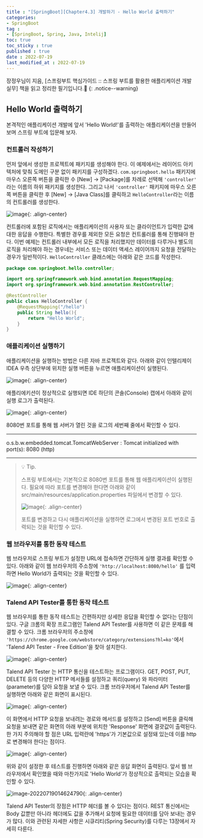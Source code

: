 ```yaml
---
title : "[SpringBoot][Chapter4.3] 개발하기 - Hello World 출력하기"
categories:
- SpringBoot
tag :
- [SpringBoot, Spring, Java, Intelij]
toc: true
toc_sticky : true
published : true
date : 2022-07-19
last_modified_at : 2022-07-19
---
```






장정우님이 지음, [스프링부트 핵심가이드 :: 스프링 부트를 활용한 애플리케이션 개발 실무] 책을 읽고 정리한 필기입니다.📢
{: .notice--warning}



## Hello World 출력하기

본격적인 애플리케이션 개발에 앞서 'Hello World!'를 출력하는 애플리케이션을 만들어 보며 스프링 부트에 입문해 보자.



### 컨트롤러 작성하기

먼저 앞에서 생성한 프로젝트에 패키지를 생성해야 한다. 이 예제에서는 레이어드 아키텍처에 맞춰 도메인 구분 없이 패키지를 구성하겠다. `com.springboot.hello` 패키지에 마우스 오른쪽 버튼을 클릭한 수 [New] → [Package]를 차례로 선택해 `'controller'` 라는 이름의 하위 패키지를 생성한다. 그리고 나서 `'controller'` 패키지에 마우스 오른쪽 버튼을 클릭한 후 [New] → [Java Class]를 클릭하고  `HelloController`라는 이름의 컨트롤러를 생성한다.

![image](https://user-images.githubusercontent.com/13410737/179554847-098dd70e-7a2d-4777-a186-e49552f01248.png){: .align-center}

컨트롤러에 포함된 로직에서는 애플리케이션의 사용자 또는 클라이언트가 입력한 값에 대한 응답을 수행한다. 특별한 경우를 제외한 모든 요청은 컨트롤러를 통해 진행돼야 한다. 이번 예제는 컨트롤러 내부에서 모든 로직을 처리했지만 데이터를 다루거나 별도의 로직을 처리해야 하는 경우네는 서비스 또는 데이터 액세스 레이어까지 요청을 전달하는 경우가 일반적이다. `HelloController` 클래스에는 아래와 같은 코드를 작성한다.

```Java
package com.springboot.hello.controller;

import org.springframework.web.bind.annotation.RequestMapping;
import org.springframework.web.bind.annotation.RestController;

@RestController
public class HelloController {
    @RequestMapping("/hello")
    public String hello(){
        return "Hello World";
    }
}
```



### 애플리케이션 실행하기

애플리케이션을 실행하는 방법은 다른 자바 프로젝트와 같다. 아래와 같이 인텔리제이 IDEA 우측 상단부에 위치한 실행 버튼을 누르면 애플리케이션이 실행된다.

![image](https://user-images.githubusercontent.com/13410737/179557981-ba50361b-9141-4a77-923a-0c7935f4e652.png){: .align-center}

애플리에키션이 정상적으로 실행되면 IDE 하단의 콘솔(Console) 캡에서 아래와 같이 실행 로그가 출력된다.

![image](https://user-images.githubusercontent.com/13410737/179558256-6956d594-125d-45bc-ae3f-a29921ee7b69.png){: .align-center}

8080번 포트를 통해 웹 서버가 열린 것을 로그의 세번째 줄에서 확인할 수 있다.

------

o.s.b.w.embedded.tomcat.TomcatWebServer  : Tomcat initialized with port(s): 8080 (http)

------

> 💡 Tip.
>
> 스프링 부트에서는 기본적으로 8080번 포트를 통해 웹 애플리케이션이 실행된다. 필요에 따라 포트를 변경해야 한다면 아래와 같이 src/main/resources/application.properties 파일에서 변경할 수 있다.
>
> ![image](https://user-images.githubusercontent.com/13410737/179559007-31f2495d-3049-4deb-80f1-2278f3844dea.png){: .align-center}
>
> 포트를 변경하고 다시 애플리케이션을 실행하면 로그에서 변경된 포트 번호로 출력되는 것을 확인할 수 있다.



### 웹 브라우저를 통한 동작 테스트

웹 브라우저로 스프링 부트가 설정한 URL에 접속하면 간단하게 실행 결과를 확인할 수 있다. 아래와 같이 웹 브라우저의 주소창에 `'http://localhost:8080/hello'` 를 입력하면 Hello World가 출력되는 것을 확인할 수 있다.

![image](https://user-images.githubusercontent.com/13410737/179559637-f37e42ba-f377-4f47-a866-ddefef0be9cb.png){: .align-center}



### Talend API Tester를 통한 동작 테스트

웹 브라우저를 통한 동작 테스트는 간편하지만 상세한 응답을 확인할 수 없다는 단점이 있다. 구글 크롬의 확장 프로그램인 Talend API Tester를 사용하면 이 같은 문제를 해결할 수 있다. 크롬 브라우저의 주소창에 `'https://chrome.google.com/webstore/category/extensions?hl=ko'`에서  'Talend API Tester - Free Edition'을 찾아  설치한다.

![image](https://user-images.githubusercontent.com/13410737/179560505-808fab4b-6424-4e47-b86f-3987fcf1b767.png){: .align-center}

Talend API Tester 는 HTTP 통신을 테스트하는 프로그램이다. GET, POST, PUT, DELETE 등의 다양한 HTTP 메서들를 설정하고 쿼리(query) 와 파라미터(parameter)를 담아 요청을 보낼 수 있다. 크롬 브라우저에서 Talend API Tester를 실행하면 아래와 같은 화면이 표시된다.

![image](https://user-images.githubusercontent.com/13410737/179560913-eb448aae-348c-4ebf-ba74-a8e6f5fd4a77.png){: .align-center}

이 화면에서 HTTP 요청을 보내려는 경로와 메서드를 설정하고 [Send] 버튼을 클릭해 요청을 보내면 같은 화면의 아래 부분에 위치한 'Response' 화면에 결괏값이 출력된다. 한 가지 주의해야 할 점은 URL 입력란에 'https'가 기본값으로 설정돼 있는데 이를 http로 변경해야 한다는 점이다.

![image](https://user-images.githubusercontent.com/13410737/179561267-6f88fc7f-dea7-40ca-93ed-88c752c38421.png){: .align-center}

위와 같이 설정한 후 테스트를 진행하면 아래와 같은 응답 화면이 출력된다. 앞서 웹 브라우저에서 확인했을 때와 마찬가지로 'Hello World'가 정상적으로 출력되는 모습을 확인할 수 있다.

![image-20220719014624790](C:\Users\uesha\AppData\Roaming\Typora\typora-user-images\image-20220719014624790.png){: .align-center}

Talend API Tester의 장점은 HTTP 헤더를 볼 수 있다는 점이다. REST 통신에서는 Body 값뿐만 아니라 헤더에도 값을 추가해서 요청에 필요한 데이터를 담아 보내는 경우가 많다. 이와 관련된 자세한 사항은 시큐리티(Spring Security)를 다루는 13장에서 자세히 다룬다.
